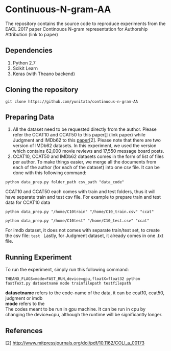 # Continuous-N-gram-AA
The repository contains the source code to reproduce experiments from the EACL 2017 paper Continouos N-gram representation for Authorship Attribution (link to paper)

Dependencies
------------
1. Python 2.7
2. Scikit Learn
3. Keras (with Theano backend)

Cloning the repository
----------------------
```git clone https://github.com/yunitata/continuous-n-gram-AA```


Preparing Data
--------------
1. All the dataset need to be requested directly from the author. Please refer the CCAT10 and CCAT50 to this paper[] (link paper) while Judgment and IMDb62 to this [paper](http://www.mitpressjournals.org/doi/pdf/10.1162/COLI_a_00173)[2]. Please note that there are two version of IMDb62 datasets. In this experiment, we used the version which contains 62,000 movie reviews and 17,550 message board posts.
2. CCAT10, CCAT50 and IMDb62 datasets comes in the form of list of files per author. To make things easier, we merge all the documents from each of the author (for each of the dataset) into one csv file. It can be done with this following command:

  ```python data_prep.py folder_path csv_path "data_code"```

  CCAT10 and CCAT50 each comes with train and test folders, thus it will have separate train and test csv file.
  For example to prepare train and test data for CCAT10 data

  ```python data_prep.py "/home/C10train" "/home/C10_train.csv" "ccat"```

  ```python data_prep.py "/home/C10test" "/home/C10_test.csv" "ccat"```
  
  For imdb dataset, it does not comes with separate train/test set, to create the csv file:
  ```test ```
  Lastly, for Judgment dataset, it already comes in one .txt file.
  
  
Running Experiment
------------------
To run the experiment, simply run this following command:
  
```THEANO_FLAGS=mode=FAST_RUN,device=gpu,floatX=float32 python fastText.py datasetname mode trainfilepath testfilepath```
  
**datasetname** refers to the code-name of the data, it can be ccat10, ccat50, judgment or imdb <br />
**mode** refers to the <br />
The codes meant to be run in gpu machine. It can be run in cpu by changing the device=cpu, although the runtime will be significantly longer.<br />


References
----------
[2] http://www.mitpressjournals.org/doi/pdf/10.1162/COLI_a_00173
